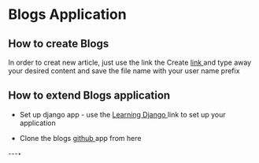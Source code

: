 # Blogs Application


## How to create Blogs

In order to creat new article, just use the link the Create <a href="/blogs/secured/edit_article.html"> link </a> and type away your desired content and save the file name with your user name prefix



## How to extend Blogs application

* Set up django app - use the <a href="https://www.youtube.com/watch?v=u2-8W8gEvCo&list=PLEpvS3HCVQ58at6W2qxGoH8rWBTfNrq99" target=new> Learning Django </a> link to set up your application

* Clone the blogs <A href="https://github.com/sada-narayanappa/blogs.git" target=new>github </a> app from here

---‣
